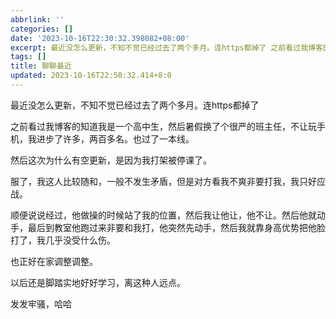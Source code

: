 ```yaml
---
abbrlink: ''
categories: []
date: '2023-10-16T22:30:32.398082+08:00'
excerpt: 最近没怎么更新，不知不觉已经过去了两个多月。连https都掉了 之前看过我博客的知道我是一个高中生，然后暑假换了个很严的班主任，不让玩手机，我进步了许多，两百多名。也过了一本线。 然后这次为什么有空更新，是因为我打架被停课了。 服了，我这人比较随和，一般不发生矛盾，但是对方看我不爽非要打我，我只好应战。 顺便说说经过，他做操的时候站了我的位置，然后我让他让，他不让。然后他就动手，最后到教室他跑过来...
tags: []
title: 聊聊最近
updated: 2023-10-16T22:50:32.414+8:0
---
```

最近没怎么更新，不知不觉已经过去了两个多月。连https都掉了

之前看过我博客的知道我是一个高中生，然后暑假换了个很严的班主任，不让玩手机，我进步了许多，两百多名。也过了一本线。

然后这次为什么有空更新，是因为我打架被停课了。

服了，我这人比较随和，一般不发生矛盾，但是对方看我不爽非要打我，我只好应战。

顺便说说经过，他做操的时候站了我的位置，然后我让他让，他不让。然后他就动手，最后到教室他跑过来非要和我打，他突然先动手，然后我就靠身高优势把他脸打了，我几乎没受什么伤。

也正好在家调整调整。

以后还是脚踏实地好好学习，离这种人远点。

发发牢骚，哈哈
